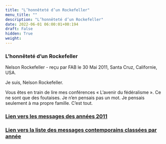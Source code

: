 ```yaml
---
title: "L’honnêteté d’un Rockefeller"
menu_title: ""
description: "L’honnêteté d’un Rockefeller"
date: 2022-06-01 06:00:01+00:194
draft: False
hidden: True
weight:
---
```

### L’honnêteté d’un Rockefeller

Nelson Rockefeller - reçu par FAB le 30 Mai 2011, Santa Cruz, Californie, USA.

Je suis, Nelson Rockefeller.

Vous êtes en train de lire mes conférences « L’avenir du fédéralisme ». Ce ne sont que des foutaises. Je n’en pensais pas un mot. Je pensais seulement à ma propre famille. C’est tout.

### [**Lien vers les messages des années 2011**](/fr-contemporary-messages/fr-contemporary-messages-by-date-order/fr-contemporary-messages-2011/)

### [**Lien vers la liste des messages contemporains classées par année**](/fr-contemporary-messages/fr-contemporary-messages-by-date-order/)